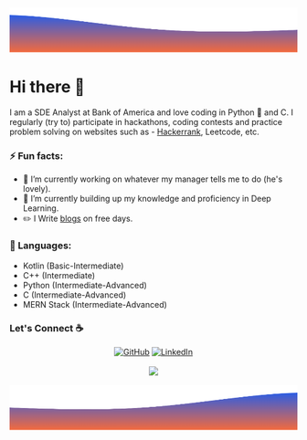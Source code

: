 <div align="center">
	<img src="./Wave_Headers.png" width="1200px" height="80px"/>
</div>

# Hi there 👋

I am a SDE Analyst at Bank of America and love coding in Python :snake: and C. I regularly (try to) participate in hackathons, coding contests and practice problem solving on websites such as - [Hackerrank](https://www.hackerrank.com/mkbiswas_784), Leetcode, etc.

### ⚡ Fun facts:

- 🔭 I’m currently working on whatever my manager tells me to do (he's lovely).
- 🌱 I’m currently building up my knowledge and proficiency in Deep Learning.
- :pencil2: I Write [blogs](https://manabkumarbiswas.software/blog/) on free days.

 ### 🧰 Languages:

- Kotlin (Basic-Intermediate)
- C++ (Intermediate)
- Python (Intermediate-Advanced)         
- C (Intermediate-Advanced)
- MERN Stack (Intermediate-Advanced)

### Let's Connect :coffee:
<p align="center">
	<a href="https://github.com/manab-kb"><img src="https://img.icons8.com/bubbles/50/000000/github.png" alt="GitHub"/></a>
	<a href="https://www.linkedin.com/in/manabkb"><img src="https://img.icons8.com/bubbles/50/000000/linkedin.png" alt="LinkedIn"/></a>
	<br/><br/>
	<img src="https://github-readme-stats.vercel.app/api?username=manab-kb&show_icons=true&theme=tokyonight" />
</p>

<div align="center">
	<img src="./Wave_Bottom.png" width="1200px" height="80px"/>
</div>
